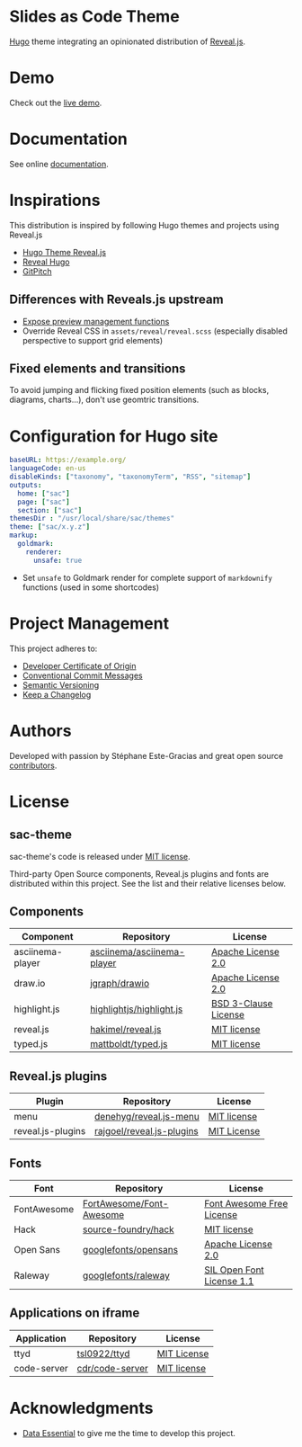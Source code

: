 # Slides as Code Theme

[Hugo](https://gohugo.io/) theme integrating an opinionated distribution of [Reveal.js](https://revealjs.com/).

# Demo
Check out the [live demo](https://sacproj.github.io/demo/).

# Documentation
See online [documentation](https://sacproj.github.io/documentation/).

# Inspirations
This distribution is inspired by following Hugo themes and projects using Reveal.js
- [Hugo Theme Reveal.js](https://github.com/RealOrangeOne/hugo-theme-revealjs)
- [Reveal Hugo](https://github.com/dzello/reveal-hugo)
- [GitPitch](https://gitpitch.com/)

## Differences with Reveals.js upstream
- [Expose preview management functions](https://github.com/hakimel/reveal.js/pull/2901)
- Override Reveal CSS in `assets/reveal/reveal.scss` (especially disabled perspective to support grid elements)

## Fixed elements and transitions
To avoid jumping and flicking fixed position elements (such as blocks, diagrams, charts...),  don't use geomtric transitions.

# Configuration for Hugo site
``` yaml
baseURL: https://example.org/
languageCode: en-us
disableKinds: ["taxonomy", "taxonomyTerm", "RSS", "sitemap"]
outputs:
  home: ["sac"]
  page: ["sac"]
  section: ["sac"]
themesDir : "/usr/local/share/sac/themes"
theme: ["sac/x.y.z"]
markup:
  goldmark:
    renderer:
      unsafe: true
```
- Set `unsafe` to Goldmark render for complete support of `markdownify` functions (used in some shortcodes)

# Project Management
This project adheres to:
- [Developer Certificate of Origin](https://developercertificate.org/)
- [Conventional Commit Messages](https://www.conventionalcommits.org/en/v1.0.0/)
- [Semantic Versioning](https://semver.org/spec/v2.0.0.html)
- [Keep a Changelog](https://keepachangelog.com/en/1.0.0/)

# Authors
Developed with passion by Stéphane Este-Gracias and great open source [contributors](https://github.com/sacproj/sac-theme/graphs/contributors).

# License
## sac-theme
sac-theme's code is released under [MIT license](LICENSE).

Third-party Open Source components, Reveal.js plugins and fonts are distributed within this project.
See the list and their relative licenses below.

## Components
| Component | Repository | License |
| --------- | ---------- | ------- |
| asciinema-player | [asciinema/asciinema-player](https://github.com/asciinema/asciinema-player) | [Apache License 2.0](https://raw.githubusercontent.com/asciinema/asciinema-player/develop/LICENSE) |
| draw.io | [jgraph/drawio](https://github.com/jgraph/drawio) | [Apache License 2.0](https://github.com/jgraph/drawio/blob/master/LICENSE) |
| highlight.js | [highlightjs/highlight.js](https://github.com/highlightjs/highlight.js) | [BSD 3-Clause License](https://github.com/highlightjs/highlight.js/blob/master/LICENSE) |
| reveal.js | [hakimel/reveal.js](https://github.com/hakimel/reveal.js) | [MIT license](https://github.com/hakimel/reveal.js/blob/master/LICENSE) |
| typed.js | [mattboldt/typed.js](https://github.com/mattboldt/typed.js/) | [MIT license](https://github.com/mattboldt/typed.js/blob/master/LICENSE.txt) |

## Reveal.js plugins
| Plugin | Repository | License |
| ------ | ---------- | ------- |
| menu | [denehyg/reveal.js-menu](https://github.com/denehyg/reveal.js-menu) | [MIT license](https://github.com/denehyg/reveal.js-menu/blob/master/LICENSE) |
| reveal.js-plugins | [rajgoel/reveal.js-plugins](https://github.com/rajgoel/reveal.js-plugins) | [MIT License](https://github.com/rajgoel/reveal.js-plugins/blob/master/LICENSE) |

## Fonts
| Font | Repository | License |
| ---- | ---------- | ------- |
| FontAwesome | [FortAwesome/Font-Awesome](https://github.com/FortAwesome/Font-Awesome) | [Font Awesome Free License](https://github.com/FortAwesome/Font-Awesome/blob/master/LICENSE.txt) |
| Hack | [source-foundry/hack](https://github.com/source-foundry/Hack) | [MIT license](https://github.com/source-foundry/Hack/blob/master/LICENSE.md) |
| Open Sans | [googlefonts/opensans](https://github.com/googlefonts/opensans) | [Apache License 2.0](https://github.com/googlefonts/opensans/blob/master/LICENSE.txt) |
| Raleway | [googlefonts/raleway](https://github.com/googlefonts/Raleway) | [SIL Open Font License 1.1](https://github.com/googlefonts/Raleway/blob/master/OFL.txt)

## Applications on iframe
| Application | Repository | License |
| ----------- | ---------- | ------- |
| ttyd | [tsl0922/ttyd](https://github.com/tsl0922/ttyd) | [MIT License](https://github.com/tsl0922/ttyd/blob/master/LICENSE) |
| code-server | [cdr/code-server](https://github.com/cdr/code-server) | [MIT license](https://github.com/cdr/code-server/blob/master/LICENSE.txt) |

# Acknowledgments
- [Data Essential](https://www.data-essential.com/) to give me the time to develop this project.
